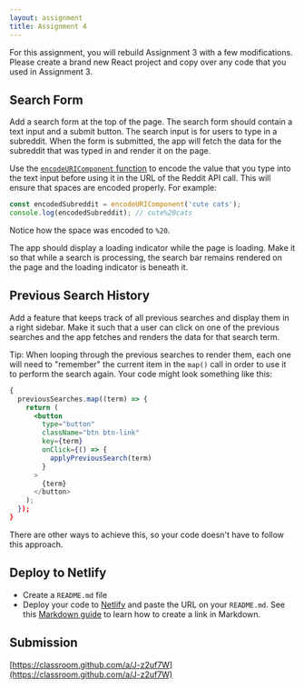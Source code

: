 ```yaml
---
layout: assignment
title: Assignment 4
---
```


For this assignment, you will rebuild Assignment 3 with a few modifications. Please create a brand new React project and copy over any code that you used in Assignment 3.

## Search Form

Add a search form at the top of the page. The search form should contain a text input and a submit button. The search input is for users to type in a subreddit. When the form is submitted, the app will fetch the data for the subreddit that was typed in and render it on the page.

Use the [`encodeURIComponent` function](https://www.w3schools.com/JSREF/jsref_encodeuricomponent.asp) to encode the value that you type into the text input before using it in the URL of the Reddit API call. This will ensure that spaces are encoded properly. For example:

```js
const encodedSubreddit = encodeURIComponent('cute cats');
console.log(encodedSubreddit); // cute%20cats
```

Notice how the space was encoded to `%20`.

The app should display a loading indicator while the page is loading. Make it so that while a search is processing, the search bar remains rendered on the page and the loading indicator is beneath it.

## Previous Search History

Add a feature that keeps track of all previous searches and display them in a right sidebar. Make it such that a user can click on one of the previous searches and the app fetches and renders the data for that search term.

Tip: When looping through the previous searches to render them, each one will need to "remember" the current item in the `map()` call in order to use it to perform the search again. Your code might look something like this:

```jsx
{
  previousSearches.map((term) => {
    return (
      <button
        type="button"
        className="btn btn-link"
        key={term}
        onClick={() => {
          applyPreviousSearch(term)
        }
      >
        {term}
      </button>
    );
  });
}
```

There are other ways to achieve this, so your code doesn't have to follow this approach.

## Deploy to Netlify

- Create a `README.md` file
- Deploy your code to [Netlify](https://www.netlify.com/) and paste the URL on your `README.md`. See this [Markdown guide](https://www.markdownguide.org/cheat-sheet/) to learn how to create a link in Markdown.

## Submission

[https://classroom.github.com/a/J-z2uf7W](https://classroom.github.com/a/J-z2uf7W)

